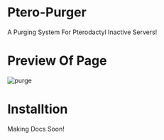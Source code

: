 # Ptero-Purger

A Purging System For Pterodactyl Inactive Servers!

# Preview Of Page
![purge](https://cdn.discordapp.com/attachments/941008378799489044/1109033977790079017/image.png)


# Installtion 
Making Docs Soon! 
